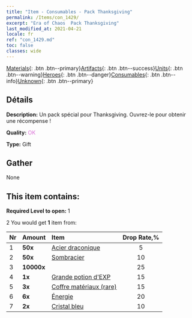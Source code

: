 ```yaml
---
title: "Item - Consumables - Pack Thanksgiving"
permalink: /Items/con_1429/
excerpt: "Era of Chaos  Pack Thanksgiving"
last_modified_at: 2021-04-21
locale: fr
ref: "con_1429.md"
toc: false
classes: wide
---
```

 [Materials](/fr/Items/){: .btn .btn--primary}[Artifacts](/fr/Items/Artifacts/){: .btn .btn--success}[Units](/fr/Items/Units/){: .btn .btn--warning}[Heroes](/fr/Items/Heroes/){: .btn .btn--danger}[Consumables](/fr/Items/Consumables/){: .btn .btn--info}[Unknown](/fr/Items/Unknown/){: .btn .btn--primary}

## Détails
 **Description:** Un pack spécial pour Thanksgiving. Ouvrez-le pour obtenir une récompense !

 **Quality:** <span style="color: #DA70D6">OK</span>

 **Type:** Gift

## Gather

  None

## This item contains:

 **Required Level to open:** 1

 2 You would get **1** item  from:

  | Nr | Amount |     Item    | Drop Rate,% |
  |:---|:-------|:------------|:---------:|
  | 1 |  **50x** | [Acier draconique](/fr/Items/con_880/) | 5 | 
  | 2 |  **50x** | [Sombracier](/fr/Items/con_881/) | 10 | 
  | 3 |  **10000x** | <i class="fas fa-coins"/> | 25 | 
  | 4 |  **1x** | [Grande potion d'EXP](/fr/Items/con_702/) | 15 | 
  | 5 |  **3x** | [Coffre matériaux (rare)](/fr/Items/con_757/) | 15 | 
  | 6 |  **6x** | [Énergie](/fr/Items/con_900/) | 20 | 
  | 7 |  **2x** | [Cristal bleu](/fr/Items/con_716/) | 10 | 
